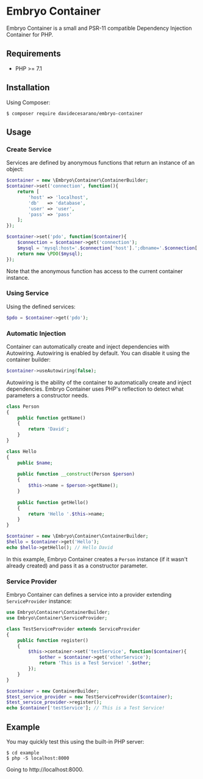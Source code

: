 # Embryo Container
Embryo Container is a small and PSR-11 compatible Dependency Injection Container for PHP.

## Requirements
* PHP >= 7.1

## Installation
Using Composer:
```
$ composer require davidecesarano/embryo-container
```

## Usage

### Create Service
Services are defined by anonymous functions that return an instance of an object:
```php
$container = new \Embryo\Container\ContainerBuilder;
$container->set('connection', function(){
    return [
        'host' => 'localhost',
        'db'   => 'database',
        'user' => 'user',
        'pass' => 'pass'
    ];
});

$container->set('pdo', function($container){
    $connection = $container->get('connection');
    $mysql = 'mysql:host='.$connection['host'].';dbname='.$connection['db'], $connection['user'], $connection['pass']);
    return new \PDO($mysql);
});
```
Note that the anonymous function has access to the current container instance.

### Using Service
Using the defined services:
```php
$pdo = $container->get('pdo');
```

### Automatic Injection
Container can automatically create and inject dependencies with Autowiring. Autowiring is enabled by default. You can disable it using the container builder:
```php
$container->useAutowiring(false);
```
Autowiring is the ability of the container to automatically create and inject dependencies. Embryo Container uses PHP's reflection to detect what parameters a constructor needs.
```php
class Person
{
    public function getName()
    {
        return 'David';
    }
}

class Hello
{
    public $name;
    
    public function __construct(Person $person)
    {
        $this->name = $person->getName();
    }
    
    public function getHello()
    {
        return 'Hello '.$this->name;
    }
}

$container = new \Embryo\Container\ContainerBuilder;
$hello = $container->get('Hello');
echo $hello->getHello(); // Hello David
```
In this example, Embryo Container creates a `Person` instance (if it wasn't already created) and pass it as a constructor parameter.

### Service Provider
Embryo Container can defines a service into a provider extending `ServiceProvider` instance:
```php
use Embryo\Container\ContainerBuilder;
use Embryo\Container\ServiceProvider;

class TestServiceProvider extends ServiceProvider 
{
    public function register()
    {
        $this->container->set('testService', function($container){
            $other = $container->get('otherService');
            return 'This is a Test Service! '.$other;
        });
    }
}

$container = new ContainerBuilder;
$test_service_provider = new TestServiceProvider($container);
$test_service_provider->register();
echo $container['testService']; // This is a Test Service!
```

## Example
You may quickly test this using the built-in PHP server:
```
$ cd example
$ php -S localhost:8000
```
Going to http://localhost:8000.